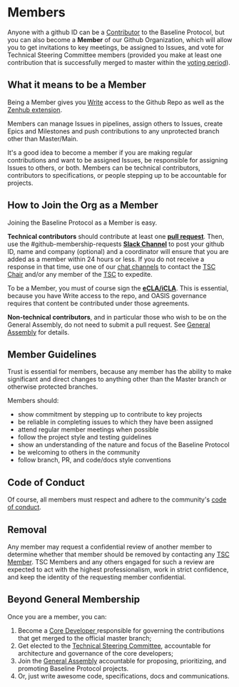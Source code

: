 # Members

Anyone with a github ID can be a [Contributor](contributors.md) to the Baseline Protocol, but you can also become a **Member** of our Github Organization, which will allow you to get invitations to key meetings, be assigned to Issues, and vote for Technical Steering Committee members \(provided you make at least one contribution that is successfully merged to master within the [voting period](../../governance/governance.md#steady-state-periods)\).

## What it means to be a Member <a id="what-it-means-to-be-a-member"></a>

Being a Member gives you [Write](https://help.github.com/en/github/setting-up-and-managing-organizations-and-teams/repository-permission-levels-for-an-organization) access to the Github Repo as well as the [Zenhub extension](https://help.zenhub.com/support/solutions/articles/43000037261-github-permissions-and-access-in-zenhub).

Members can manage Issues in pipelines, assign others to Issues, create Epics and Milestones and push contributions to any unprotected branch other than Master/Main.

It's a good idea to become a member if you are making regular contributions and want to be assigned Issues, be responsible for assigning Issues to others, or both. Members can be technical contributors, contributors to specifications, or people stepping up to be accountable for projects.

## How to Join the Org as a Member <a id="how-to-join-the-org-as-a-member"></a>

Joining the Baseline Protocol as a Member is easy.

**Technical contributors** should contribute at least one [**pull request**](contributors.md#submitting-a-pull-request). Then, use the \#github-membership-requests [**Slack Channel**](https://ethereum-baseline.slack.com/archives/C011XCW8T3Q) to post your github ID, name and company \(optional\) and a coordinator will ensure that you are added as a member within 24 hours or less. If you do not receive a response in that time, use one of our [chat channels](./#slack-discourse-telegram) to contact the [TSC Chair](../community-leaders/#your-provisional-chair) and/or any member of the [TSC](../community-leaders/#your-technical-steering-committee) to expedite.

To be a Member, you must of course sign the [**eCLA/iCLA**](contributors.md#ecla-and-icla). This is essential, because you have Write access to the repo, and OASIS governance requires that content be contributed under those agreements.

**Non-technical contributors**, and in particular those who wish to be on the General Assembly, do not need to submit a pull request. See [General Assembly](../community-leaders/specifications-steering-committee.md) for details.

## Member Guidelines <a id="member-guidelines"></a>

Trust is essential for members, because any member has the ability to make significant and direct changes to anything other than the Master branch or otherwise protected branches.

Members should:

* show commitment by stepping up to contribute to key projects
* be reliable in completing issues to which they have been assigned
* attend regular member meetings when possible
* follow the project style and testing guidelines
* show an understanding of the nature and focus of the Baseline Protocol
* be welcoming to others in the community
* follow branch, PR, and code/docs style conventions

## Code of Conduct <a id="code-of-conduct"></a>

Of course, all members must respect and adhere to the community's [code of conduct](https://github.com/ethereum-oasis/baseline/blob/master/CODE_OF_CONDUCT.md).

## Removal <a id="removal"></a>

Any member may request a confidential review of another member to determine whether that member should be removed by contacting any [TSC Member](../community-leaders/#your-technical-steering-committee). TSC Members and any others engaged for such a review are expected to act with the highest professionalism, work in strict confidence, and keep the identity of the requesting member confidential.

## Beyond General Membership <a id="beyond-general-membership"></a>

Once you are a member, you can:

1. Become a [Core Developer ](../community-leaders/maintainers.md)responsible for governing the contributions that get merged to the official master branch;
2. Get elected to the [Technical Steering Committee](../../governance/technical-steering-committee.md), accountable for architecture and governance of the core developers;
3. Join the [General Assembly](../community-leaders/specifications-steering-committee.md) accountable for proposing, prioritizing, and promoting Baseline Protocol projects.
4. Or, just write awesome code, specifications, docs and communications.

